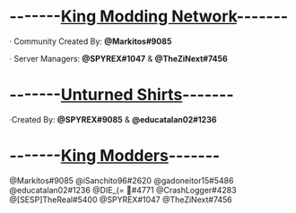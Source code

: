 <h1><strong>-------<ins>King Modding Network</ins>-------</strong></h1>

· Community Created By: <b>@Markitos#9085</b>

· Server Managers: <b>@SPYREX#1047</b> & <b>@TheZiNext#7456</b>

<h1><strong>-------<ins>Unturned Shirts</ins>-------</strong></h1>

·Created By: <b>@SPYREX#9085</b> & <b>@educatalan02#1236</b>


<h1><strong>-------<ins>King Modders</ins>-------</strong></h1>

 @Markitos#9085
 @iSanchito96#2620
 @gadoneitor15#5486
 @educatalan02#1236
 @DIE_(= 🐻#4771
 @CrashLogger#4283
 @[SESP]TheReal#5400
 @SPYREX#1047
 @TheZiNext#7456
